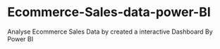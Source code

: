 # Ecommerce-Sales-data-power-BI
Analyse Ecommerce Sales Data by created a interactive Dashboard By Power BI
